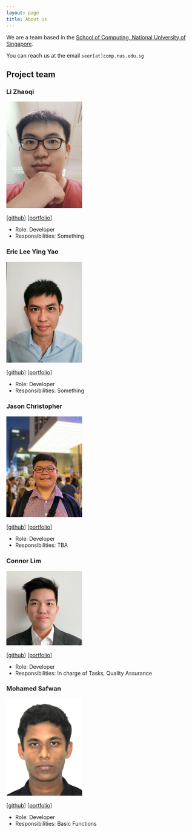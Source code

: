 ```yaml
---
layout: page
title: About Us
---
```


We are a team based in the [School of Computing, National University of Singapore](http://www.comp.nus.edu.sg).

You can reach us at the email `seer[at]comp.nus.edu.sg`

## Project team

### Li Zhaoqi

<img src="images/eclipse-dominator.png" width="200px">

[[github](https://github.com/Eclipse-Dominator)]
[[portfolio](team/eclipse-dominator.md)]

- Role: Developer
- Responsibilities: Something

### Eric Lee Ying Yao

<img src="images/autumn-sonata.png" width="200px">

[[github](http://github.com/autumn-sonata)]
[[portfolio](team/autumn-sonata.md)]

- Role: Developer
- Responsibilities: Something

### Jason Christopher

<img src="images/jasonchristopher21.png" width="200px">

[[github](http://github.com/jasonchristopher21)]
[[portfolio](team/jasonchristopher21.md)]

- Role: Developer
- Responsibilities: TBA

### Connor Lim

<img src="images/connlim.png" width="200px">

[[github](https://github.com/connlim)]
[[portfolio](team/connlim.md)]

- Role: Developer
- Responsibilities: In charge of Tasks, Quality Assurance

### Mohamed Safwan

<img src="images/mohamedsaf1.png" width="200px">

[[github](http://github.com/mohamedsaf1)]
[[portfolio](team/mohamedsaf1.md)]

- Role: Developer
- Responsibilities: Basic Functions
